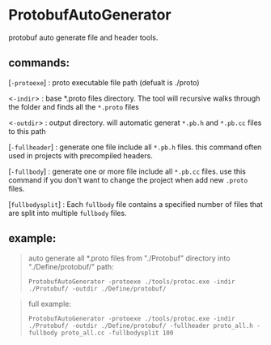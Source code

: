 # ProtobufAutoGenerator
protobuf auto generate file and header tools.


## commands:

[`-protoexe`] : proto executable file path (defualt is ./proto)

<`-indir`> : base *.proto files directory. The tool will recursive walks through the folder and finds all the `*.proto` files

<`-outdir`> : output directory. will automatic generat `*.pb.h` and `*.pb.cc` files to this path

[`-fullheader`] : generate one file include all `*.pb.h` files. this command often used in projects with precompiled headers.

[`-fullbody`] : generate one or more file include all `*.pb.cc` files. use this command if you don't want to change the project when add new `.proto` files.

[`fullbodysplit`] : Each `fullbody` file contains a specified number of files that are split into multiple `fullbody` files.

## example:

> auto generate all *.proto files from "./Protobuf" directory into "./Define/protobuf/" path:
>
>`ProtobufAutoGenerator -protoexe ./tools/protoc.exe -indir ./Protobuf/ -outdir ./Define/protobuf/`

> full example:
>
>`ProtobufAutoGenerator -protoexe ./tools/protoc.exe -indir ./Protobuf/ -outdir ./Define/protobuf/ -fullheader proto_all.h -fullbody proto_all.cc -fullbodysplit 100`
